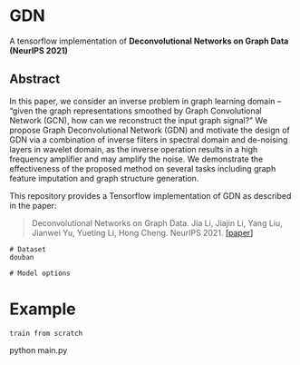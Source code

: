# GDN
A tensorflow implementation of **Deconvolutional Networks on Graph Data (NeurIPS 2021)**
<p align="center">
</p>
<p align="justify">

## Abstract
In this paper, we consider an inverse problem in graph learning domain – “given the graph representations smoothed by Graph Convolutional Network (GCN), how can we reconstruct the input graph signal?" We propose Graph Deconvolutional Network (GDN) and motivate the design of GDN via a combination of inverse filters in spectral domain and de-noising layers in wavelet domain, as the inverse operation results in a high frequency amplifier and may amplify the noise. We demonstrate the effectiveness of the proposed method on several tasks including graph feature imputation and graph structure generation.
  
This repository provides a Tensorflow implementation of GDN as described in the paper:
> Deconvolutional Networks on Graph Data. Jia Li, Jiajin Li, Yang Liu, Jianwei Yu, Yueting Li, Hong Cheng. NeurIPS 2021. [[paper]](https://arxiv.org/abs/2110.15528)
  
```
# Dataset
douban

# Model options
```

# Example
```
train from scratch

```
python main.py 
